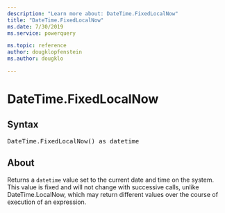 ```yaml
---
description: "Learn more about: DateTime.FixedLocalNow"
title: "DateTime.FixedLocalNow"
ms.date: 7/30/2019
ms.service: powerquery

ms.topic: reference
author: dougklopfenstein
ms.author: dougklo

---
```

# DateTime.FixedLocalNow

## Syntax

<pre>
DateTime.FixedLocalNow() as datetime
</pre>
  
## About  
Returns a `datetime` value set to the current date and time on the system. This value is fixed and will not change with successive calls, unlike DateTime.LocalNow, which may return different values over the course of execution of an expression.

